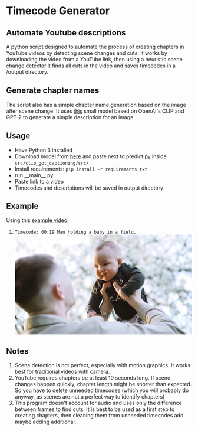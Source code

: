 # Timecode Generator
## Automate Youtube descriptions
A python script designed to automate the process of creating chapters in YouTube videos by detecting scene changes and cuts. It works by downloading the video from a YouTube link, then using a heuristic scene change detector it finds all cuts in the video and saves timecodes in a /output directory.
## Generate chapter names
The script also has a simple chapter name generation based on the image after scene change. It uses [this](https://github.com/jmisilo/clip-gpt-captioning) small model based on OpenAI's CLIP and GPT-2 to generate a simple description for an image.
## Usage
* Have Python 3 installed
* Download model from [here](https://drive.google.com/file/d/1Gh32arzhW06C1ZJyzcJSSfdJDi3RgWoG/view?usp=sharing) and paste next to predict.py inside `src/clip_gpt_captioning/src/`
* Install requirements: `pip install -r requirements.txt`
* run \_\_main__.py
* Paste link to a video
* Timecodes and descriptions will be saved in output directory
## Example
Using this [example video](https://www.youtube.com/watch?v=kOBHegu6KoU):

1. `Timecode: 00:19 Man holding a baby in a field.`
![Example 1](example1.jpeg)

## Notes
1. Scene detection is not perfect, especially with motion graphics. It works best for traditional videos with camera.
2. YouTube requires chapters be at least 10 seconds long. If scene changes happen quickly, chapter length might be shorter than expected. So you have to delete unneeded timecodes (which you will probably do anyway, as scenes are not a perfect way to identify chapters)
3. This program doesn't account for audio and uses only the difference between frames to find cuts. It is best to be used as a first step to creating chapters, then cleaning them from unneeded timecodes add maybe adding additional. 
